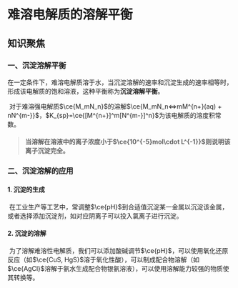 # 难溶电解质的溶解平衡

## 知识聚焦

### 一、沉淀溶解平衡

​	在一定条件下，难溶电解质溶于水，当沉淀溶解的速率和沉淀生成的速率相等时，形成该电解质的饱和溶液，这种平衡称为**沉淀溶解平衡**。

​	对于难溶强电解质$\ce{M_mN_n}$的溶解$\ce{M_mN_n<=>mM^{n+}(aq) + nN^{m-}}$，$K_{sp}=\ce{[M^{n+}]^m[N^{m-}]^n}$为该电解质的溶度积常数。

> #### 当溶解在溶液中的离子浓度小于$\ce{10^{-5}mol\cdot L^{-1}}$则说明该离子沉淀完全。

### 二、沉淀溶解的应用

#### 1. 沉淀的生成

​	在工业生产等工艺中，常调整$\ce{pH}$到合适值沉淀某一金属以沉淀该金属，或者选择添加沉淀剂，如对应阴离子可以投入氯离子进行沉淀。

#### 2. 沉淀的溶解

​	为了溶解难溶性电解质，我们可以添加酸碱调节$\ce{pH}$，可以使用氧化还原反应（如$\ce{CuS, HgS}$溶于氧化性酸），可以制成配合物溶解（如$\ce{AgCl}$溶解于氨水生成配合物银氨溶液），可以使用溶解能力较强的物质使其转换等。
